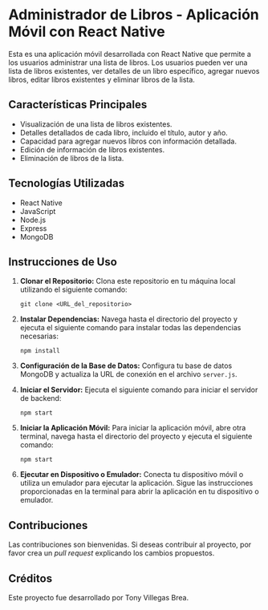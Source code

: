 # Administrador de Libros - Aplicación Móvil con React Native

Esta es una aplicación móvil desarrollada con React Native que permite a los usuarios administrar una lista de libros. Los usuarios pueden ver una lista de libros existentes, ver detalles de un libro específico, agregar nuevos libros, editar libros existentes y eliminar libros de la lista.

## Características Principales

- Visualización de una lista de libros existentes.
- Detalles detallados de cada libro, incluido el título, autor y año.
- Capacidad para agregar nuevos libros con información detallada.
- Edición de información de libros existentes.
- Eliminación de libros de la lista.

## Tecnologías Utilizadas

- React Native
- JavaScript
- Node.js
- Express
- MongoDB

## Instrucciones de Uso

1. **Clonar el Repositorio:** Clona este repositorio en tu máquina local utilizando el siguiente comando:

    ```
    git clone <URL_del_repositorio>
    ```

2. **Instalar Dependencias:** Navega hasta el directorio del proyecto y ejecuta el siguiente comando para instalar todas las dependencias necesarias:

    ```
    npm install
    ```

3. **Configuración de la Base de Datos:** Configura tu base de datos MongoDB y actualiza la URL de conexión en el archivo `server.js`.

4. **Iniciar el Servidor:** Ejecuta el siguiente comando para iniciar el servidor de backend:

    ```
    npm start
    ```

5. **Iniciar la Aplicación Móvil:** Para iniciar la aplicación móvil, abre otra terminal, navega hasta el directorio del proyecto y ejecuta el siguiente comando:

    ```
    npm start
    ```

6. **Ejecutar en Dispositivo o Emulador:** Conecta tu dispositivo móvil o utiliza un emulador para ejecutar la aplicación. Sigue las instrucciones proporcionadas en la terminal para abrir la aplicación en tu dispositivo o emulador.

## Contribuciones

Las contribuciones son bienvenidas. Si deseas contribuir al proyecto, por favor crea un *pull request* explicando los cambios propuestos.

## Créditos

Este proyecto fue desarrollado por Tony Villegas Brea.

